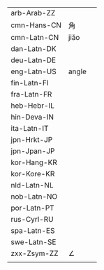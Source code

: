 | | | |
|-|-|-|
| arb-Arab-ZZ |  |  |
| cmn-Hans-CN | 角 |  |
| cmn-Latn-CN | jiǎo |  |
| dan-Latn-DK |  |  |
| deu-Latn-DE |  |  |
| eng-Latn-US | angle |  |
| fin-Latn-FI |  |  |
| fra-Latn-FR |  |  |
| heb-Hebr-IL |  |  |
| hin-Deva-IN |  |  |
| ita-Latn-IT |  |  |
| jpn-Hrkt-JP |  |  |
| jpn-Jpan-JP |  |  |
| kor-Hang-KR |  |  |
| kor-Kore-KR |  |  |
| nld-Latn-NL |  |  |
| nob-Latn-NO |  |  |
| por-Latn-PT |  |  |
| rus-Cyrl-RU |  |  |
| spa-Latn-ES |  |  |
| swe-Latn-SE |  |  |
| zxx-Zsym-ZZ | ∠ |  |
|  |  |  |